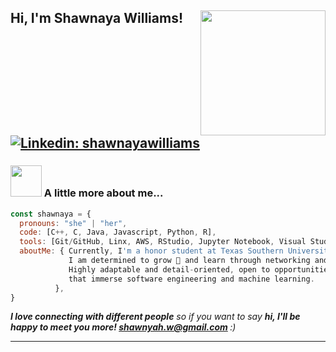 <h2> Hi, I'm Shawnaya Williams!
<img align='right' src="https://media.giphy.com/media/jIgXf4hgbHCeKiXpvt/giphy.gif" width="200">
</em></p>

[![Linkedin: shawnayawilliams](https://img.shields.io/badge/-shawnayawilliams-blue?style=flat-square&logo=Linkedin&logoColor=white&link=https://www.linkedin.com/in/shawnaya-williams/)](https://www.linkedin.com/in/shawnaya-williams/)


### <img src="https://media.giphy.com/media/VgCDAzcKvsR6OM0uWg/giphy.gif" width="50"> A little more about me...  

```javascript
const shawnaya = {
  pronouns: "she" | "her",
  code: [C++, C, Java, Javascript, Python, R],
  tools: [Git/GitHub, Linx, AWS, RStudio, Jupyter Notebook, Visual Studio Code, Docker],
  aboutMe: { Currently, I'm a honor student at Texas Southern University 🐅 pursuing a B.S. in Computer Science 👩🏾‍💻.
             I am determined to grow 🌱 and learn through networking and real-world 🌎experiences.
             Highly adaptable and detail-oriented, open to opportunities to intern in technological areas
             that immerse software engineering and machine learning.
          },
}
```
<em><b>I love connecting with different people</b> so if you want to say <b>hi, I'll be happy to meet you more! shawnyah.w@gmail.com </b> :)</em>

---


  
